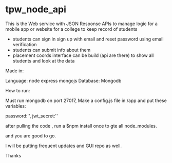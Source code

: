 # tpw_node_api

This is the Web service with JSON Response APIs to manage logic for a mobile app or website for a college to keep record of students

- students can sign in sign up with email and reset password using email verification
- students can submit info about them 
- placement coords interface can be build (api are there) to show all students and look at the data

Made in: 

Language: node express mongojs
Database: Mongodb

How to run: 

Must run mongodb on port 27017, 
Make a config.js file in /app and put these variables: 

password:'',
jwt_secret:''

after pulling the code , run a 
$npm install 
once to gte all node_modules.

and you are good to go. 


I will be putting frequent updates and GUI repo as well.

Thanks
